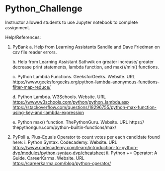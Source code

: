 # Python_Challenge
Instructor allowed students to use Jupyter notebook to complete assignment.

Help/References:
1. PyBank
   a.   Help from Learning Assistants Sandile and Dave Friedman on csv file reader errors.

   b.   Help from Learning Assistant Sathwik on greater increase/ greater       decrease print statements, lambda function, and max()/min() functions.

   c.   Python Lambda Functions. GeeksforGeeks. Website. URL https://www.geeksforgeeks.org/python-lambda-anonymous-functions-filter-map-reduce/ 
   
   d.   Python Lambda. W3Schools. Website. URL https://www.w3schools.com/python/python_lambda.asp https://stackoverflow.com/questions/18296755/python-max-function-using-key-and-lambda-expression
   
   e.   Python max() function. ThePythonGuru. Website. URL https:// thepythonguru.com/python-builtin-functions/max/

2. PyPoll
   a.   Plus-Equals Operator to count votes per each candidate found here:
        i. Python Syntax. Codecademy. Website. URL https://www.codecademy.com/learn/introduction-to-python-dvp/modules/python-syntax-dvp/cheatsheet
        ii. Python += Operator: A Guide. CareerKarma. Website. URL https://careerkarma.com/blog/python-operator/
